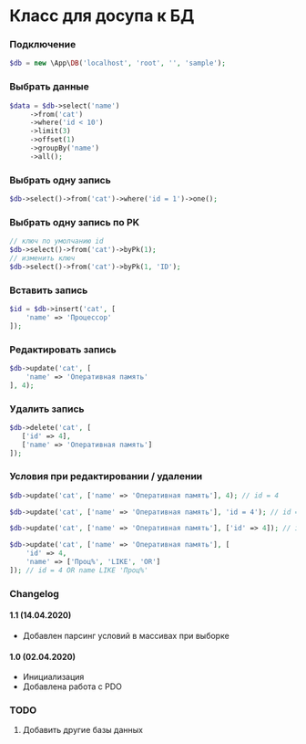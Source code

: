 # Класс для досупа к БД

### Подключение
```PHP
$db = new \App\DB('localhost', 'root', '', 'sample');
```

### Выбрать данные
```PHP
$data = $db->select('name')
     ->from('cat')
     ->where('id < 10')
     ->limit(3)
     ->offset(1)
     ->groupBy('name')
     ->all();
 ```

### Выбрать одну запись
```PHP
$db->select()->from('cat')->where('id = 1')->one();
```

### Выбрать одну запись по PK
```PHP
// ключ по умолчанию id
$db->select()->from('cat')->byPk(1);
// изменить ключ
$db->select()->from('cat')->byPk(1, 'ID');
```

### Вставить запись
```PHP
$id = $db->insert('cat', [
    'name' => 'Процессор'
]);
```
### Редактировать запись
```PHP
$db->update('cat', [
    'name' => 'Оперативная память'
], 4);
```

### Удалить запись
```PHP
$db->delete('cat', [
   ['id' => 4],
   ['name' => 'Оперативная память']
]);
```
### Условия при редактировании / удалении
```PHP
$db->update('cat', ['name' => 'Оперативная память'], 4); // id = 4

$db->update('cat', ['name' => 'Оперативная память'], 'id = 4'); // id = 4

$db->update('cat', ['name' => 'Оперативная память'], ['id' => 4]); // id = 4

$db->update('cat', ['name' => 'Оперативная память'], [
    'id' => 4, 
    'name' => ['Проц%', 'LIKE', 'OR']
]); // id = 4 OR name LIKE 'Проц%'
```


### Changelog
#### 1.1 (14.04.2020) 
* Добавлен парсинг условий в массивах при выборке


#### 1.0 (02.04.2020) 
* Инициализация
* Добавлена работа с PDO


### TODO
1. Добавить другие базы данных
